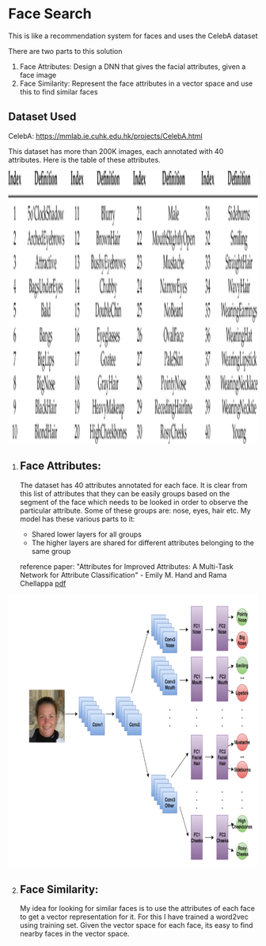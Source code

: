 # Face Search
This is like a recommendation system for faces and uses the CelebA dataset



There are two parts to this solution

1. Face Attributes: Design a DNN that gives the facial attributes, given a face image
2. Face Similarity: Represent the face attributes in a vector space and use this to find similar faces



## Dataset Used

CelebA: https://mmlab.ie.cuhk.edu.hk/projects/CelebA.html

This dataset has more than 200K images, each annotated with 40 attributes. Here is the table of these attributes.

<img src="images/List-of-the-40-face-attributes-provided-with-the-CelebA-database.png" alt="drawing" height="550">



1. ## Face Attributes:

   The dataset has 40 attributes annotated for each face. It is clear from this list of attributes that they can be easily groups based on the segment of the face which needs to be looked in order to observe the particular attribute. Some of these groups are:  nose, eyes, hair etc. My model has these various parts to it:

   - Shared lower layers for all groups
   - The higher layers are shared for different attributes belonging to the same group

   reference paper: "Attributes for Improved Attributes: A Multi-Task Network for Attribute Classification" - Emily M. Hand and Rama Chellappa [pdf](https://github.com/MittalNeha/similar_faces/blob/main/1604.07360.pdf)

<img src="images/download.png" alt="drawing" height="550">



2. ## Face Similarity: 

   My idea for looking for similar faces is to use the attributes of each face to get a vector representation for it. For this I have trained a word2vec using training set. Given the vector space for each face, its easy to find nearby faces in the vector space.
